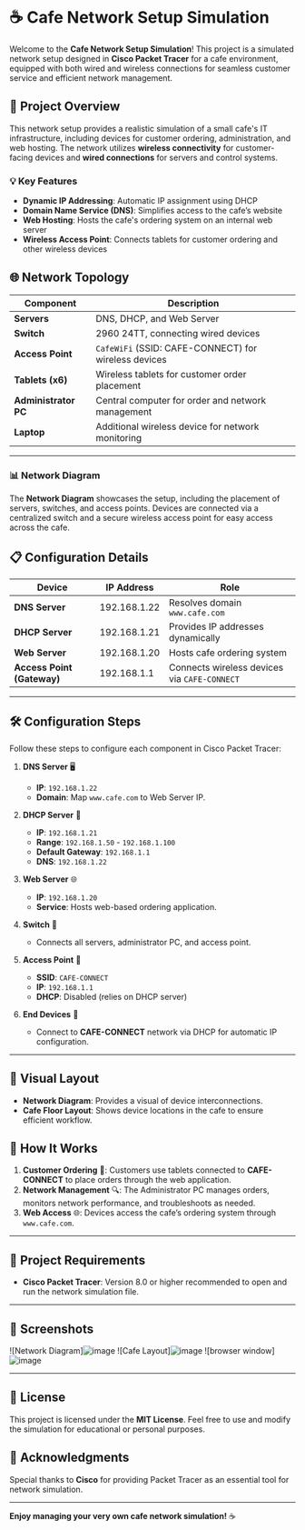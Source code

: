 
# ☕ Cafe Network Setup Simulation

Welcome to the **Cafe Network Setup Simulation**! This project is a simulated network setup designed in **Cisco Packet Tracer** for a cafe environment, equipped with both wired and wireless connections for seamless customer service and efficient network management. 

## 📜 Project Overview

This network setup provides a realistic simulation of a small cafe's IT infrastructure, including devices for customer ordering, administration, and web hosting. The network utilizes **wireless connectivity** for customer-facing devices and **wired connections** for servers and control systems.

### 💡 Key Features
- **Dynamic IP Addressing**: Automatic IP assignment using DHCP
- **Domain Name Service (DNS)**: Simplifies access to the cafe’s website
- **Web Hosting**: Hosts the cafe's ordering system on an internal web server
- **Wireless Access Point**: Connects tablets for customer ordering and other wireless devices

## 🌐 Network Topology

| Component              | Description                                     |
|------------------------|-------------------------------------------------|
| **Servers**            | DNS, DHCP, and Web Server                       |
| **Switch**             | 2960 24TT, connecting wired devices             |
| **Access Point**       | `CafeWiFi` (SSID: CAFE-CONNECT) for wireless devices |
| **Tablets (x6)**       | Wireless tablets for customer order placement   |
| **Administrator PC**   | Central computer for order and network management |
| **Laptop**             | Additional wireless device for network monitoring |

---

### 📊 Network Diagram

The **Network Diagram** showcases the setup, including the placement of servers, switches, and access points. Devices are connected via a centralized switch and a secure wireless access point for easy access across the cafe.

## 📋 Configuration Details

| Device                  | IP Address         | Role                                      |
|-------------------------|--------------------|-------------------------------------------|
| **DNS Server**          | 192.168.1.22      | Resolves domain `www.cafe.com`            |
| **DHCP Server**         | 192.168.1.21      | Provides IP addresses dynamically         |
| **Web Server**          | 192.168.1.20      | Hosts cafe ordering system                |
| **Access Point (Gateway)** | 192.168.1.1   | Connects wireless devices via `CAFE-CONNECT` |

---

## 🛠 Configuration Steps

Follow these steps to configure each component in Cisco Packet Tracer:

1. **DNS Server** 🖥️
   - **IP**: `192.168.1.22`
   - **Domain**: Map `www.cafe.com` to Web Server IP.

2. **DHCP Server** 🔄
   - **IP**: `192.168.1.21`
   - **Range**: `192.168.1.50` - `192.168.1.100`
   - **Default Gateway**: `192.168.1.1`
   - **DNS**: `192.168.1.22`

3. **Web Server** 🌐
   - **IP**: `192.168.1.20`
   - **Service**: Hosts web-based ordering application.

4. **Switch** 🔗
   - Connects all servers, administrator PC, and access point.

5. **Access Point** 📡
   - **SSID**: `CAFE-CONNECT`
   - **IP**: `192.168.1.1`
   - **DHCP**: Disabled (relies on DHCP server)

6. **End Devices** 📲
   - Connect to **CAFE-CONNECT** network via DHCP for automatic IP configuration.

---

## 🎨 Visual Layout

- **Network Diagram**: Provides a visual of device interconnections.
- **Cafe Floor Layout**: Shows device locations in the cafe to ensure efficient workflow.

## 🚀 How It Works

1. **Customer Ordering** 🛒: Customers use tablets connected to **CAFE-CONNECT** to place orders through the web application.
2. **Network Management** 🔍: The Administrator PC manages orders, monitors network performance, and troubleshoots as needed.
3. **Web Access** 🌐: Devices access the cafe’s ordering system through `www.cafe.com`.

---

## 📂 Project Requirements

- **Cisco Packet Tracer**: Version 8.0 or higher recommended to open and run the network simulation file.

---

## 📸 Screenshots

![Network Diagram]![image](https://github.com/user-attachments/assets/e5d33b95-4786-48aa-912b-780fc1291fe8)
![Cafe Layout]![image](https://github.com/user-attachments/assets/89fc55e3-ef77-42e4-b623-d961f10410b6)
![browser window]![image](https://github.com/user-attachments/assets/76854fc3-46dc-4355-9541-23ed030a1671)


---

## 📜 License

This project is licensed under the **MIT License**. Feel free to use and modify the simulation for educational or personal purposes.

## 🙏 Acknowledgments

Special thanks to **Cisco** for providing Packet Tracer as an essential tool for network simulation.

---

**Enjoy managing your very own cafe network simulation!** ☕
